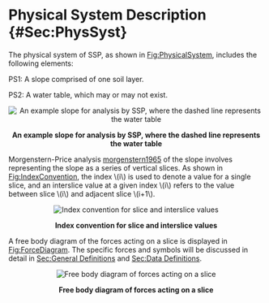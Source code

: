 # Physical System Description {#Sec:PhysSyst}

The physical system of SSP, as shown in [Fig:PhysicalSystem](./SecPhysSyst.md#Figure:PhysicalSystem), includes the following elements:

PS1: A slope comprised of one soil layer.

PS2: A water table, which may or may not exist.

<div id="Figure:PhysicalSystem" align="center" >

![An example slope for analysis by SSP, where the dashed line represents the water table](./assets/PhysSyst.png)

**An example slope for analysis by SSP, where the dashed line represents the water table**

</div>

Morgenstern-Price analysis [morgenstern1965](./SecReferences.md#morgenstern1965) of the slope involves representing the slope as a series of vertical slices. As shown in [Fig:IndexConvention](./SecPhysSyst.md#Figure:IndexConvention), the index \\(i\\) is used to denote a value for a single slice, and an interslice value at a given index \\(i\\) refers to the value between slice \\(i\\) and adjacent slice \\(i+1\\).

<div id="Figure:IndexConvention" align="center" >

![Index convention for slice and interslice values](./assets/IndexConvention.png)

**Index convention for slice and interslice values**

</div>

A free body diagram of the forces acting on a slice is displayed in [Fig:ForceDiagram](./SecPhysSyst.md#Figure:ForceDiagram). The specific forces and symbols will be discussed in detail in [Sec:General Definitions](./SecGDs.md#Sec:GDs) and [Sec:Data Definitions](./SecDDs.md#Sec:DDs).

<div id="Figure:ForceDiagram" align="center" >

![Free body diagram of forces acting on a slice](./assets/ForceDiagram.png)

**Free body diagram of forces acting on a slice**

</div>
